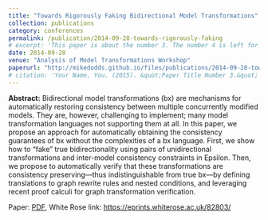 ```yaml
---
title: "Towards Rigorously Faking Bidirectional Model Transformations"
collection: publications
category: conferences
permalink: /publication/2014-09-28-towards-rigorously-faking
# excerpt: 'This paper is about the number 3. The number 4 is left for future work.'
date: 2014-09-28
venue: "Analysis of Model Transformations Workshop"
paperurl: "http://mikedodds.github.io/files/publications/2014-09-28-towards-rigorously-faking.pdf"
# citation: 'Your Name, You. (2015). &quot;Paper Title Number 3.&quot; <i>Journal 1</i>. 1(3).'
---
```


**Abstract:** Bidirectional model transformations (bx) are mechanisms for automatically restoring consistency between multiple concurrently modified models. They are, however, challenging to implement; many model transformation languages not supporting them at all. In this paper, we propose an approach for automatically obtaining the consistency guarantees of bx without the complexities of a bx language. First, we show how to “fake” true bidirectionality using pairs of unidirectional transformations and inter-model consistency constraints in Epsilon. Then, we propose to automatically verify that these transformations are consistency preserving—thus indistinguishable from true bx—by defining translations to graph rewrite rules and nested conditions, and leveraging recent proof calculi for graph transformation verification.

Paper: [PDF](http://mikedodds.github.io/files/publications/2014-09-28-towards-rigorously-faking.pdf), White Rose link: <https://eprints.whiterose.ac.uk/82803/>